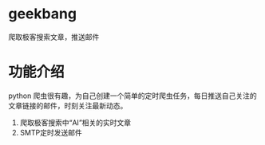# geekbang
爬取极客搜索文章，推送邮件
# 功能介绍
  python 爬虫很有趣，为自己创建一个简单的定时爬虫任务，每日推送自己关注的文章链接的邮件，时刻关注最新动态。

 1. 爬取极客搜索中“AI”相关的实时文章
 2. SMTP定时发送邮件
